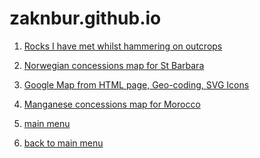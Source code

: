 zaknbur.github.io
=================

1. [Rocks I have met whilst hammering on outcrops](/cv-jobs/README.md)

2. [Norwegian concessions map for St Barbara](/norway/README.md)

3. [Google Map from HTML page, Geo-coding, SVG Icons](/geology/README.md)

4. [Manganese concessions map for Morocco](http://zaknbur.github.io/norway/maroc-github.html)

5. [main menu](https://github.com/zaknbur/zaknbur.github.io/tree/master)

6. [back to main menu](../../) 



